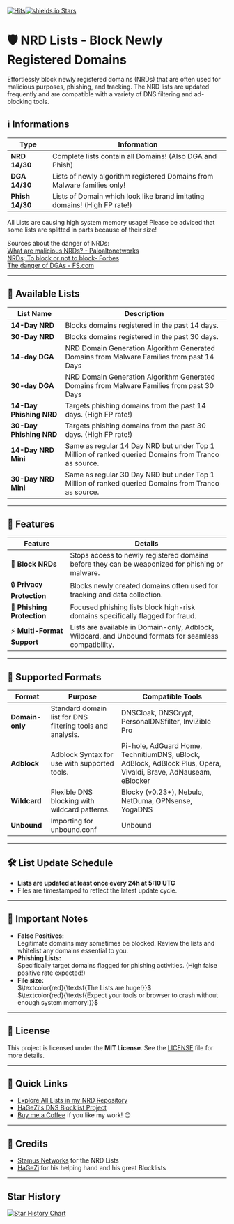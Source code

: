 [![Hits](https://hits.seeyoufarm.com/api/count/incr/badge.svg?url=https%3A%2F%2Fgithub.com%2Fxruffkez%2Fnrd&count_bg=%23754400&title_bg=%235F5F5F&icon=awesomelists.svg&icon_color=%23E7E7E7&title=visitors&edge_flat=false)](https://github.com/xruffkez/nrd)[![shields.io Stars](https://img.shields.io/github/stars/xruffkez/nrd)](https://github.com/xruffkez/nrd/stargazers)

# 🛡️ NRD Lists - Block Newly Registered Domains

Effortlessly block newly registered domains (NRDs) that are often used for malicious purposes, phishing, and tracking. The NRD lists are updated frequently and are compatible with a variety of DNS filtering and ad-blocking tools.

## ℹ️ Informations

| **Type**        | **Information**
|-----------------|--------------------------------------------------------------------------|
| **NRD 14/30**   | Complete lists contain all Domains! (Also DGA and Phish)                 |
| **DGA 14/30**   | Lists of newly algorithm registered Domains from Malware families only!  |
| **Phish 14/30** | Lists of Domain which look like brand imitating domains! (High FP rate!) |

All Lists are causing high system memory usage!
Please be adviced that some lists are splitted in parts because of their size!

Sources about the danger of NRDs:</br>
[What are malicious NRDs? - Paloaltonetworks](https://www.paloaltonetworks.com/cyberpedia/what-are-malicious-newly-registered-domains)</br>
[NRDs; To block or not to block- Forbes](https://www.forbes.com/councils/forbestechcouncil/2024/10/25/newly-registered-domains-to-block-or-not-to-block/)</br>
[The danger of DGAs - FS.com](https://community.fs.com/encyclopedia/dga.html)

---

## 📜 Available Lists

| **List Name**              | **Description**                                                                                     |
|----------------------------|-----------------------------------------------------------------------------------------------------|
| **14-Day NRD**             | Blocks domains registered in the past 14 days.                                                      |
| **30-Day NRD**             | Blocks domains registered in the past 30 days.                                                      |
| **14-day DGA**             | NRD Domain Generation Algorithm Generated Domains from Malware Families from past 14 Days           |
| **30-day DGA**             | NRD Domain Generation Algorithm Generated Domains from Malware Families from past 30 Days           |
| **14-Day Phishing NRD**    | Targets phishing domains from the past 14 days. (High FP rate!)                                     |
| **30-Day Phishing NRD**    | Targets phishing domains from the past 30 days. (High FP rate!)                                     |
| **14-Day NRD Mini**        | Same as regular 14 Day NRD but under Top 1 Million of ranked queried Domains from Tranco as source. |
| **30-Day NRD Mini**        | Same as regular 30 Day NRD but under Top 1 Million of ranked queried Domains from Tranco as source. |

---

## 🔧 Features

| **Feature**                     | **Details**                                                                                            |
|---------------------------------|--------------------------------------------------------------------------------------------------------|
| 🛑 **Block NRDs**               | Stops access to newly registered domains before they can be weaponized for phishing or malware.        |
| 🔒 **Privacy Protection**       | Blocks newly created domains often used for tracking and data collection.                              |
| 🚫 **Phishing Protection**      | Focused phishing lists block high-risk domains specifically flagged for fraud.                         |
| ⚡ **Multi-Format Support**     | Lists are available in Domain-only, Adblock, Wildcard, and Unbound formats for seamless compatibility. |

---

## 📂 Supported Formats

| **Format**         | **Purpose**                          | **Compatible Tools**                                                                                    |
|--------------------|------------------------------------------------------------|------------------------------------------------------------------------------------------------------|
| **Domain-only**    | Standard domain list for DNS filtering tools and analysis. | DNSCloak, DNSCrypt, PersonalDNSfilter, InviZible Pro |
| **Adblock**        | Adblock Syntax for use with supported tools.               | Pi-hole, AdGuard Home, TechnitiumDNS, uBlock, AdBlock, AdBlock Plus, Opera, Vivaldi, Brave, AdNauseam, eBlocker |
| **Wildcard**       | Flexible DNS blocking with wildcard patterns.              | Blocky (v0.23+), Nebulo, NetDuma, OPNsense, YogaDNS |
| **Unbound**        | Importing for unbound.conf                                 | Unbound |

---


## 🛠️ List Update Schedule

- **Lists are updated at least once every 24h at 5:10 UTC**
- Files are timestamped to reflect the latest update cycle.

---

## 🚨 Important Notes

- **False Positives:**</br>Legitimate domains may sometimes be blocked. Review the lists and whitelist any domains essential to you.
- **Phishing Lists:**</br>Specifically target domains flagged for phishing activities. (High false positive rate expected!)
- **File size:**</br>$\textcolor{red}{\textsf{The Lists are huge!}}$</br>$\textcolor{red}{\textsf{Expect your tools or browser to crash without enough system memory!}}$

---

## 📖 License

This project is licensed under the **MIT License**. See the [LICENSE](LICENSE) file for more details.

---

## 🔗 Quick Links

- [Explore All Lists in my NRD Repository](https://github.com/xRuffKez/NRD/tree/main/lists)
- [HaGeZi's DNS Blocklist Project](https://github.com/hagezi/dns-blocklists#readme)
- [Buy me a Coffee](https://buymeacoffee.com/xruffkez) if you like my work! 😊

---

## 🤝 Credits

- [Stamus Networks](https://www.stamus-networks.com/) for the NRD Lists
- [HaGeZi](https://github.com/hagezi) for his helping hand and his great Blocklists

---

## Star History

[![Star History Chart](https://api.star-history.com/svg?repos=xRuffKez/NRD&type=Timeline)](https://star-history.com/#xRuffKez/NRD&Timeline)
